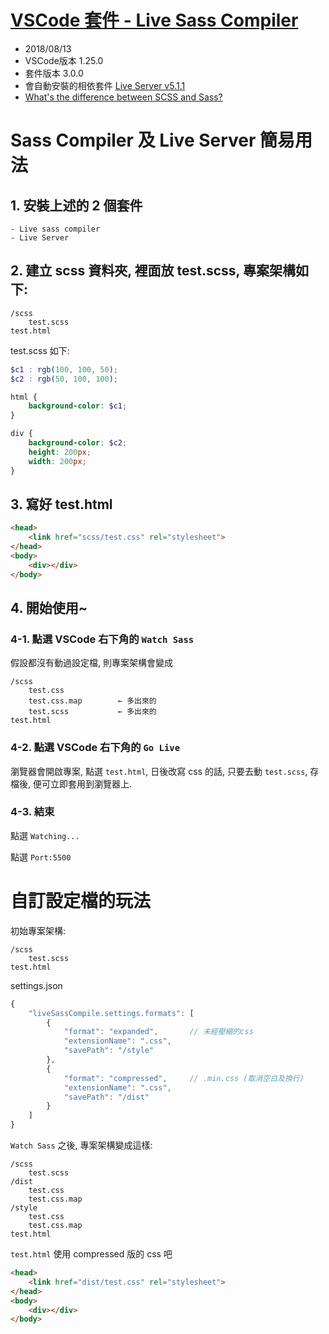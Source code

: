 # [VSCode 套件 - Live Sass Compiler](https://marketplace.visualstudio.com/items?itemName=ritwickdey.live-sass)
- 2018/08/13
- VSCode版本 1.25.0
- 套件版本 3.0.0
- 會自動安裝的相依套件 [Live Server v5.1.1](https://marketplace.visualstudio.com/items?itemName=ritwickdey.LiveServer)
- [What's the difference between SCSS and Sass?](https://stackoverflow.com/questions/5654447/whats-the-difference-between-scss-and-sass)


# Sass Compiler 及 Live Server 簡易用法

## 1. 安裝上述的 2 個套件
    - Live sass compiler
    - Live Server


## 2. 建立 scss 資料夾, 裡面放 test.scss, 專案架構如下:

```
/scss
    test.scss
test.html
```

test.scss 如下:
```scss
$c1 : rgb(100, 100, 50);
$c2 : rgb(50, 100, 100);

html {
    background-color: $c1;
}

div {
    background-color: $c2;
    height: 200px;
    width: 200px;
}
```


## 3. 寫好 test.html

```html
<head>
    <link href="scss/test.css" rel="stylesheet">
</head>
<body>
    <div></div>
</body>
```


## 4. 開始使用~

### 4-1. 點選 VSCode 右下角的 `Watch Sass`

假設都沒有動過設定檔, 則專案架構會變成

```
/scss
    test.css
    test.css.map        ← 多出來的
    test.scss           ← 多出來的
test.html
```


### 4-2. 點選 VSCode 右下角的 `Go Live`

瀏覽器會開啟專案, 點選 `test.html`, 日後改寫 css 的話, 只要去動 `test.scss`, 存檔後, 便可立即套用到瀏覽器上.


### 4-3. 結束

點選 `Watching...`

點選 `Port:5500`



# 自訂設定檔的玩法

初始專案架構:
```
/scss
    test.scss
test.html
```

settings.json
```js
{
    "liveSassCompile.settings.formats": [
        {
            "format": "expanded",       // 未經壓縮的css
            "extensionName": ".css",
            "savePath": "/style"
        },
        {
            "format": "compressed",     // .min.css (取消空白及換行)
            "extensionName": ".css",
            "savePath": "/dist"
        }
    ]
}
```

`Watch Sass` 之後, 專案架構變成這樣:
```
/scss
    test.scss
/dist
    test.css
    test.css.map
/style
    test.css
    test.css.map
test.html
```

`test.html` 使用 compressed 版的 css 吧
```html
<head>
    <link href="dist/test.css" rel="stylesheet">
</head>
<body>
    <div></div>
</body>
```
